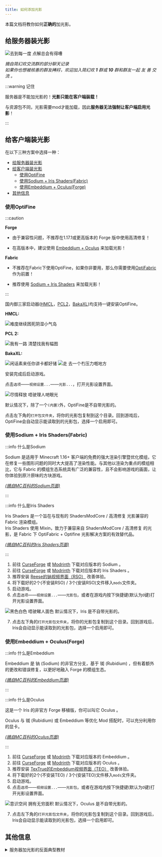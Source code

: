 ```yaml
---
title: 如何添加光影
---
```


本篇文档将教你如何**正确的**加光影。

## 给服务器装光影

![去到每一度 点解总会有得嘈](../../static/img/pages/mcje/addshaders-1.png)

*摘自简幻欢交流群的部分聊天记录*  
*如果你也想被核善的群友~~拷打~~，欢迎加入简幻欢 **1** 群或 **10** 群和群友一起 友 善 交 流 。*

:::warning 记住

服务器是不能加光影的！**光影只能在客户端装载！**

与资源包不同，光影需要mod才能加载，因此**服务器无法强制让客户端启用光影**！

:::

## 给客户端装光影

在以下三种方案中选择一种：

- [给服务器装光影](#给服务器装光影)
- [给客户端装光影](#给客户端装光影)
  - [使用OptiFine](#使用optifine)
  - [使用Sodium + Iris Shaders(Fabric)](#使用sodium--iris-shadersfabric)
  - [使用Embeddium + Oculus(Forge)](#使用embeddium--oculusforge)
- [其他信息](#其他信息)

### 使用OptiFine

:::caution

**Forge**

- 由于兼容性问题，不推荐在1.17.1或更高版本的 Forge 版中使用高清修复！

- 在高版本中，建议使用 [Embeddium + Oculus](#使用embeddium--oculusforge) 来加载光影！

**Fabric**

- 不推荐在Fabric下使用OptiFine，如果你非要用，那么你需要使用[OptiFabric](https://www.mcmod.cn/class/1703.html)作为前置！

- 推荐使用 [Sodium + Iris Shaders](#使用sodium--iris-shadersfabric) 来加载光影！

:::

国内御三家启动器([HMCL](https://hmcl.huangyuhui.net/)，[PCL2](https://afdian.net/a/LTCat)，[BakaXL](https://www.bakaxl.com/))均支持一键安装OptiFine。

**HMCL:**

![难度继续困死阴湿小气岛](../../static/img/pages/mcje/addshaders-2.png)

**PCL 2:**

![我有一路 清楚找我有幅图](../../static/img/pages/mcje/addshaders-3.png)

**BakaXL:**

![闲话素来任你讲卡都好储](../../static/img/pages/mcje/addshaders-4.png)
![走 去一个冇压力嘅地方](../../static/img/pages/mcje/addshaders-5.png)

安装完成后启动游戏。

点击`选项`——`视频设置...`——`光影...`，打开光影设置界面。

![尽情释放 唔驶理人哋眼光](../../static/img/pages/mcje/addshaders-6.png)

默认情况下，除了一个`(内置)`外，OptiFine是不自带光影的。

点击左下角的`打开包文件夹`，将你的光影包复制到这个目录。回到游戏后，OptiFine会自动显示能读取到的光影包，选择一个启用即可。

### 使用Sodium + Iris Shaders(Fabric)

:::info 什么是Sodium

Sodium 是适用于 Minecraft 1.16+ 客户端的免费的强大渲染引擎暨优化模组，它在修复一些图形问题的同时大大提高了渲染性能。与其他以渲染为重点的模组相比，它与 Fabric 的模组生态系统具有广泛的兼容性，且不会影响游戏的画面，让你体验到原汁原味的方块游戏。

*[(摘自MC百科的Sodium页面)](https://www.mcmod.cn/class/2785.html)*

:::

:::info 什么是Iris Shaders

Iris Shaders 是一个旨在与现有的 ShadersModCore / 高清修复 光影兼容的 Fabric 渲染模组。  
Iris Shaders 使用 Mixin，致力于兼容来自 ShadersModCore / 高清修复 的光影，是 Fabric 下 OptiFabric + Optifine 光影解决方案的有效替代品。  

*[(摘自MC百科的Iris Shaders页面)](https://www.mcmod.cn/class/3697.html)*

:::

1. 前往 [CurseForge](https://www.curseforge.com/minecraft/mc-mods/sodium) 或 [Modrinth](https://www.modrinth.com/mod/sodium) 下载对应版本的 Sodium 。
2. 前往 [CurseForge](https://www.curseforge.com/minecraft/mc-mods/irisshaders) 或 [Modrinth](https://modrinth.com/mod/irisshaders) 下载对应版本的 Iris Shaders 。
3. 推荐安装 [Reese的钠视频界面（RSO）](https://www.mcmod.cn/class/4905.html) 改善体验。
4. 将下载好的2个(不安装RSO) / 3个(安装RSO)文件移入`mods`文件夹。
5. 启动游戏。
6. 点击`选项`——`视频设置...`——`光影包`，或者在游戏内按下快捷键(默认为`O`键)打开光影设置界面。

![黑色白色 唔驶睇人面色](../../static/img/pages/mcje/addshaders-7.png)
默认情况下，Iris 是不自带光影的。

7. 点击左下角的`打开光影包文件夹`，将你的光影包复制到这个目录。回到游戏后，Iris会自动显示能读取到的光影包，选择一个启用即可。

### 使用Embeddium + Oculus(Forge)

:::info 什么是Embeddium

Embeddium 是 钠 (Sodium) 的非官方分支，基于 铷 (Rubidium) ，但有着额外的更改和错误修复，以更好地融入 Forge 的模组生态。

[*(摘自MC百科的Embeddium页面)*](https://www.mcmod.cn/class/12028.html)

:::

:::info 什么是Oculus

这是一个 Iris 的非官方 Forge 移植版，你可以叫它 Oculus 。

Oculus 与 铷 (Rubidium) 或 Embeddium 等优化 Mod 搭配时，可以充分利用你的显卡。

[*(摘自MC百科的Oculus页面)*](https://www.mcmod.cn/class/5741.html)

:::

1. 前往 [CurseForge](https://www.curseforge.com/minecraft/mc-mods/embeddium) 或 [Modrinth](https://www.modrinth.com/mod/embeddium) 下载对应版本的 Embeddium 。
2. 前往 [CurseForge](https://www.curseforge.com/minecraft/mc-mods/oculus) 或 [Modrinth](https://modrinth.com/mod/oculus) 下载对应版本的 Oculus 。
3. 推荐安装 [TexTrue的Embeddium视频界面（TEO）](https://www.mcmod.cn/class/12057.html) 改善体验。
4. 将下载好的2个(不安装TEO) / 3个(安装TEO)文件移入`mods`文件夹。
5. 启动游戏。
6. 点击`选项`——`视频设置...`——`光影包`，或者在游戏内按下快捷键(默认为`O`键)打开光影设置界面。

![意识空间 拥有无穷面积](../../static/img/pages/mcje/addshaders-8.png)
默认情况下，Oculus 是不自带光影的。

7. 点击左下角的`打开光影包文件夹`，将你的光影包复制到这个目录。回到游戏后，Iris会自动显示能读取到的光影包，选择一个启用即可。

## 其他信息

<details>
  <summary>
服务器加光影的反面典型教材
  </summary>

奇异搞笑的，到底是谁在误人子弟？

说半天说不过我留下一句"不想和无脑的人说话"然后光速退群，笑了，到底是谁无脑？你要是说的道理还能自己退群？

既然如此，那我就得把你挂出来当个反面典型咯。

![1](../../static/img/pages/mcje/addshadpack-other-1.png)
![2](../../static/img/pages/mcje/addshadpack-other-2.png)
![3](../../static/img/pages/mcje/addshadpack-other-3.png)
![4](../../static/img/pages/mcje/addshadpack-other-4.png)

</details>
